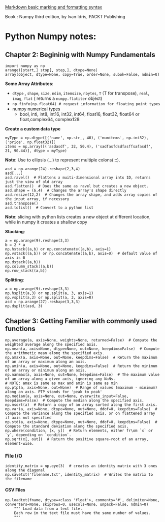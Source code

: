 [ Markdown basic marking and formatting syntax ]( https://help.github.com/articles/basic-writing-and-formatting-syntax/ ) 

Book : Numpy third edition, by Ivan Idris, PACKT Publishing

# Python Numpy notes: 

## Chapter 2: Begininig with Numpy Fundamentals

```
import numpy as np
arange([start,] stop[, step,], dtype=None)
array(object, dtype=None, copy=True, order=None, subok=False, ndmin=0)
```
**Some Array Attributes**: 
-   `dtype` , `shape`, `size`, `ndim`, `itemsize`, `nbytes`, `T` (T for transpose), `real`, `imag`, `flat` ( returns a `numpy.flatiter` object)
-   `np.finfo(np.float64) # request information for floating point types`
- numpy numerical types 
    -    bool, inti, int8, int16, int32, int64, float16, float32, float64 or float,complex64, complex128
    
**Create a custom data type**
```
myType = np.dtype([('name', np.str_, 40), ('numitems', np.int32), ('price', np.float32)])
items = np.array([('asdasdf', 32, 50.4), ('sadfasfdsdfasffsafasdf', 21, 90.44)], dtype = myType)
```
**Note**: Use to ellipsis (...) to represent multiple colons(:::). 
```
asd = np.arange(24).reshape(2,3,4)
asd[...] 
asd.ravel()  # Flattens a muiti-dimensional array into 1D, returns just the view of old array
asd.flatten()  # Does the same as ravel but creates a new object. 
asd.shape = (6,4)  # Changes the array's shape directly
asd.resize(12,2)  # Changes the array shape, and adds array copies of the input array, if necessary
asd.transpose()
asd.tolist()  # Convert to a python list
```
**Note**: slicing with python lists creates a new object at different location, while in numpy it creates a shallow copy

**Stacking**:
```
a = np.arange(9).reshape(3,3)
b = 2 * a
np.hstack((a,b) or np.concatenate((a,b), axis=1)
np.vstack((a,b)) or np.concatenate((a,b), axis=0)  # default value of axis is 0
np.dstack((a,b))
np.column_stack((a,b))
np.row_stack((a,b))
```
**Splitting**:
```
a = np.arange(9).reshape(3,3)
np.hsplit(a,3) or np.split(a, 3, axis=1)
np.vsplit(a,3) or np.split(a, 3, axis=0)
asd = np.arange(27).reshape(3,3,3)
np.dsplit(asd, 3)
```

## Chapter 3: Getting Familiar with commonly used functions
```
np.average(a, axis=None, weights=None, returned=False)  # Compute the weighted average along the specified axis.
np.mean(a, axis=None, dtype=None, out=None, keepdims=False)  # Compute the arithmetic mean along the specified axis.
np.amax(a, axis=None, out=None, keepdims=False)  # Return the maximum of an array or maximum along an axis.
np.amin(a, axis=None, out=None, keepdims=False)  # Return the minimum of an array or minimum along an axis.
np.nanmax(a, axis=None, out=None, keepdims=False)  # The maximum value of an array along a given axis, ignoring any NaNs.
# NOTE: amax is same as max and amin is same as min
np.ptp(a, axis=None, out=None)  # Range of values (maximum - minimum) along an axis. PTP stands for 'peak to peak'
np.median(a, axis=None, out=None, overwrite_input=False, keepdims=False)  # Compute the median along the specified axis.
np.msort(a)  # Return a copy of an array sorted along the first axis.
np.var(a, axis=None, dtype=None, out=None, ddof=0, keepdims=False)  # Compute the variance along the specified axis. or on flattened array if axis not specified
np.std(a, axis=None, dtype=None, out=None, ddof=0, keepdims=False)  # Compute the standard deviation along the specified axis.
np.where(condition, [x, y])  # Return elements, either fr\om `x` or `y`, depending on `condition`.
np.sqrt(x[, out])  # Return the positive square-root of an array, element-wise.
```
### File I/O
```
identity_matrix = np.eye(3)  # creates an identity matrix with 3 ones along the diagonal
np.savetxt('filename.txt', identity_matrix)  # Writes the matrix to the filename
```
#### CSV Files
```
np.loadtxt(fname, dtype=<class 'float'>, comments='#', delimiter=None, converters=None, skiprows=0, usecols=None, unpack=False, ndmin=0)
    """ Load data from a text file.
    Each row in the text file must have the same number of values.
    """
```